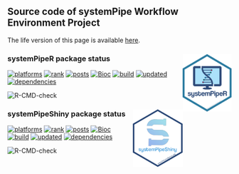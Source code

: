 ## Source code of systemPipe Workflow Environment Project  

The life version of this page is available [here](https://systempipe.org/).

### systemPipeR package status <img src="https://raw.githubusercontent.com/systemPipeR/systemPipeR.github.io/main/static/images/systemPipeR.png" align="right" height="129" />

[![platforms](https://www.bioconductor.org/shields/availability/release/systemPipeR.svg)](http://www.bioconductor.org/packages/devel/bioc/html/systemPipeR.html#archives)
[![rank](http://www.bioconductor.org/shields/downloads/devel/systemPipeR.svg)](http://bioconductor.org/packages/stats/bioc/systemPipeR/)
[![posts](http://www.bioconductor.org/shields/posts/systemPipeR.svg)](https://support.bioconductor.org/t/systempiper/)
[![Bioc](http://www.bioconductor.org/shields/years-in-bioc/systemPipeR.svg)](http://www.bioconductor.org/packages/devel/bioc/html/systemPipeR.html#since)
[![build](http://www.bioconductor.org/shields/build/devel/bioc/systemPipeR.svg)](http://bioconductor.org/checkResults/devel/bioc-LATEST/systemPipeR/)
[![updated](http://www.bioconductor.org/shields/lastcommit/devel/bioc/systemPipeR.svg)](http://bioconductor.org/checkResults/devel/bioc-LATEST/systemPipeR/)
[![dependencies](http://www.bioconductor.org/shields/dependencies/devel/systemPipeR.svg)](http://www.bioconductor.org/packages/devel/bioc/html/systemPipeR.html#since)

![R-CMD-check](https://github.com/tgirke/systemPipeR/workflows/R-CMD-check/badge.svg)



### systemPipeShiny package status <img src="https://raw.githubusercontent.com/systemPipeR/systemPipeR.github.io/main/static/images/systemPipeShiny.png" align="right" height="129" />

[![platforms](https://www.bioconductor.org/shields/availability/release/systemPipeShiny.svg)](http://www.bioconductor.org/packages/devel/bioc/html/systemPipeShiny.html#archives)
[![rank](http://www.bioconductor.org/shields/downloads/devel/systemPipeShiny.svg)](http://bioconductor.org/packages/stats/bioc/systemPipeShiny/)
[![posts](http://www.bioconductor.org/shields/posts/systemPipeShiny.svg)](https://support.bioconductor.org/t/systemPipeShiny/)
[![Bioc](http://www.bioconductor.org/shields/years-in-bioc/systemPipeShiny.svg)](http://www.bioconductor.org/packages/devel/bioc/html/systemPipeShiny.html#since)
[![build](http://www.bioconductor.org/shields/build/devel/bioc/systemPipeShiny.svg)](http://bioconductor.org/checkResults/devel/bioc-LATEST/systemPipeShiny/)
[![updated](http://www.bioconductor.org/shields/lastcommit/devel/bioc/systemPipeShiny.svg)](http://bioconductor.org/checkResults/devel/bioc-LATEST/systemPipeShiny/)
[![dependencies](http://www.bioconductor.org/shields/dependencies/devel/systemPipeShiny.svg)](http://www.bioconductor.org/packages/devel/bioc/html/systemPipeShiny.html#since)

<!-- badges: start -->
![R-CMD-check](https://github.com/systemPipeR/systemPipeShiny/workflows/R-CMD-check/badge.svg)
<!-- badges: end -->
